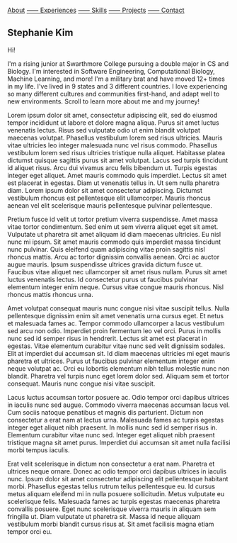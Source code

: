 <html lang="en">
<head>
    <meta charset="UTF-8">
    <meta http-equiv="X-UA-Compatible" content="IE=edge">
    <meta name="viewport" content="width=device-width, initial-scale=1.0">
    <title>Stephanie's Website</title>
    <link rel="stylesheet" href="styles.css">
    <link rel="stylesheet" href="https://cdnjs.cloudflare.com/ajax/libs/aos/2.3.4/aos.css">
    <link rel="stylesheet" href="https://fonts.googleapis.com"> 
</head>
<body>
    <!--Menu Section-->
    <nav class="sidenav">
      <a href="#about">About</a>
      <a href="#experiences">⸺ Experiences</a>
      <a href="#skills">⸺ Skills</a>
      <a href="#projects">⸺ Projects</a>
      <a href="#contact">⸺ Contact</a>
  </nav>

<div class="main">
  <h2>Stephanie Kim</h2>
  <a id="about"><p>Hi!</p></a>
  <p>I'm a rising junior at Swarthmore College pursuing a double major in CS and Biology. I'm interested in Software Engineering, Computational Biology, Machine Learning, and more! I'm a military brat and have moved 12+ times in my life. I've lived in 9 states and 3 different countries. I love experiencing so many different cultures and communities first-hand, and adapt well to new environments. Scroll to learn more about me and my journey! </p>
</div>  

<div class="main">
  <a id="experiences"><p>Lorem ipsum dolor sit amet, consectetur adipiscing elit, sed do eiusmod tempor incididunt ut labore et dolore magna aliqua. Purus sit amet luctus venenatis lectus. Risus sed vulputate odio ut enim blandit volutpat maecenas volutpat. Phasellus vestibulum lorem sed risus ultricies. Mauris vitae ultricies leo integer malesuada nunc vel risus commodo. Phasellus vestibulum lorem sed risus ultricies tristique nulla aliquet. Habitasse platea dictumst quisque sagittis purus sit amet volutpat. Lacus sed turpis tincidunt id aliquet risus. Arcu dui vivamus arcu felis bibendum ut. Turpis egestas integer eget aliquet. Amet mauris commodo quis imperdiet. Lectus sit amet est placerat in egestas. Diam ut venenatis tellus in. Ut sem nulla pharetra diam. Lorem ipsum dolor sit amet consectetur adipiscing. Dictumst vestibulum rhoncus est pellentesque elit ullamcorper. Mauris rhoncus aenean vel elit scelerisque mauris pellentesque pulvinar pellentesque.

Pretium fusce id velit ut tortor pretium viverra suspendisse. Amet massa vitae tortor condimentum. Sed enim ut sem viverra aliquet eget sit amet. Vulputate ut pharetra sit amet aliquam id diam maecenas ultricies. Eu nisl nunc mi ipsum. Sit amet mauris commodo quis imperdiet massa tincidunt nunc pulvinar. Quis eleifend quam adipiscing vitae proin sagittis nisl rhoncus mattis. Arcu ac tortor dignissim convallis aenean. Orci ac auctor augue mauris. Ipsum suspendisse ultrices gravida dictum fusce ut. Faucibus vitae aliquet nec ullamcorper sit amet risus nullam. Purus sit amet luctus venenatis lectus. Id consectetur purus ut faucibus pulvinar elementum integer enim neque. Cursus vitae congue mauris rhoncus. Nisl rhoncus mattis rhoncus urna.

Amet volutpat consequat mauris nunc congue nisi vitae suscipit tellus. Nulla pellentesque dignissim enim sit amet venenatis urna cursus eget. Et netus et malesuada fames ac. Tempor commodo ullamcorper a lacus vestibulum sed arcu non odio. Imperdiet proin fermentum leo vel orci. Purus in mollis nunc sed id semper risus in hendrerit. Lectus sit amet est placerat in egestas. Vitae elementum curabitur vitae nunc sed velit dignissim sodales. Elit at imperdiet dui accumsan sit. Id diam maecenas ultricies mi eget mauris pharetra et ultrices. Purus ut faucibus pulvinar elementum integer enim neque volutpat ac. Orci eu lobortis elementum nibh tellus molestie nunc non blandit. Pharetra vel turpis nunc eget lorem dolor sed. Aliquam sem et tortor consequat. Mauris nunc congue nisi vitae suscipit.

Lacus luctus accumsan tortor posuere ac. Odio tempor orci dapibus ultrices in iaculis nunc sed augue. Commodo viverra maecenas accumsan lacus vel. Cum sociis natoque penatibus et magnis dis parturient. Dictum non consectetur a erat nam at lectus urna. Malesuada fames ac turpis egestas integer eget aliquet nibh praesent. In mollis nunc sed id semper risus in. Elementum curabitur vitae nunc sed. Integer eget aliquet nibh praesent tristique magna sit amet purus. Imperdiet dui accumsan sit amet nulla facilisi morbi tempus iaculis.

Erat velit scelerisque in dictum non consectetur a erat nam. Pharetra et ultrices neque ornare. Donec ac odio tempor orci dapibus ultrices in iaculis nunc. Ipsum dolor sit amet consectetur adipiscing elit pellentesque habitant morbi. Phasellus egestas tellus rutrum tellus pellentesque eu. Id cursus metus aliquam eleifend mi in nulla posuere sollicitudin. Metus vulputate eu scelerisque felis. Malesuada fames ac turpis egestas maecenas pharetra convallis posuere. Eget nunc scelerisque viverra mauris in aliquam sem fringilla ut. Diam vulputate ut pharetra sit. Massa id neque aliquam vestibulum morbi blandit cursus risus at. Sit amet facilisis magna etiam tempor orci eu.</p></a>

</body>
